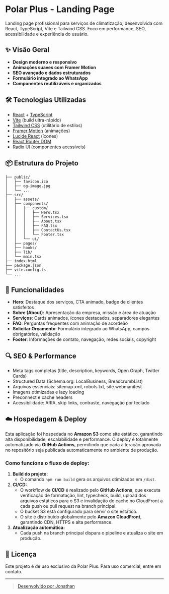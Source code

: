 # Polar Plus - Landing Page

Landing page profissional para serviços de climatização, desenvolvida com React, TypeScript, Vite e Tailwind CSS. Foco em performance, SEO, acessibilidade e experiência do usuário.

## ✨ Visão Geral

- **Design moderno e responsivo**
- **Animações suaves com Framer Motion**
- **SEO avançado e dados estruturados**
- **Formulário integrado ao WhatsApp**
- **Componentes reutilizáveis e organizados**

## 🛠️ Tecnologias Utilizadas

- [React](https://react.dev/) + [TypeScript](https://www.typescriptlang.org/)
- [Vite](https://vitejs.dev/) (build ultra-rápido)
- [Tailwind CSS](https://tailwindcss.com/) (utilitário de estilos)
- [Framer Motion](https://www.framer.com/motion/) (animações)
- [Lucide React](https://lucide.dev/) (ícones)
- [React Router DOM](https://reactrouter.com/)
- [Radix UI](https://www.radix-ui.com/) (componentes acessíveis)

## 📦 Estrutura do Projeto

```
├── public/
│   ├── favicon.ico
│   ├── og-image.jpg
│   └── ...
├── src/
│   ├── assets/
│   ├── components/
│   │   ├── custom/
│   │   │   ├── Hero.tsx
│   │   │   ├── Services.tsx
│   │   │   ├── About.tsx
│   │   │   ├── FAQ.tsx
│   │   │   ├── ContactUs.tsx
│   │   │   └── Footer.tsx
│   │   └── ui/
│   ├── pages/
│   ├── hooks/
│   ├── lib/
│   └── main.tsx
├── index.html
├── package.json
├── vite.config.ts
└── ...
```

## 🚀 Funcionalidades

- **Hero**: Destaque dos serviços, CTA animado, badge de clientes satisfeitos
- **Sobre (About)**: Apresentação da empresa, missão e área de atuação
- **Serviços**: Cards animados, ícones destacados, separadores elegantes
- **FAQ**: Perguntas frequentes com animação de acordeão
- **Solicitar Orçamento**: Formulário integrado ao WhatsApp, campos obrigatórios, validação
- **Footer**: Informações de contato, navegação, redes sociais, copyright

## 🔍 SEO & Performance

- Meta tags completas (title, description, keywords, Open Graph, Twitter Cards)
- Structured Data (Schema.org: LocalBusiness, BreadcrumbList)
- Arquivos essenciais: sitemap.xml, robots.txt, site.webmanifest
- Imagens otimizadas e lazy loading
- Preconnect e cache headers
- Acessibilidade: ARIA, skip links, contraste, navegação por teclado

## ☁️ Hospedagem & Deploy

Esta aplicação foi hospedada no **Amazon S3** como site estático, garantindo alta disponibilidade, escalabilidade e performance. O deploy é totalmente automatizado via **GitHub Actions**, permitindo que cada alteração aprovada no repositório seja publicada automaticamente no ambiente de produção.

### Como funciona o fluxo de deploy:

1. **Build do projeto:**
   - O comando `npm run build` gera os arquivos otimizados em `/dist`.
2. **CI/CD:**
   - O workflow de **CI/CD** é realizado pelo **GitHub Actions**, que executa verificação de formatação, lint, typecheck, build, upload dos arquivos estáticos para o S3 e invalidação do cache no CloudFront a cada push ou pull request na branch principal.
   - O bucket S3 está configurado para servir o site estático.
   - O site é distribuído globalmente pelo **Amazon CloudFront**, garantindo CDN, HTTPS e alta performance.
3. **Atualização automática:**
   - Cada push na branch principal dispara o pipeline e atualiza o site em produção.

## 📑 Licença

Este projeto é de uso exclusivo da Polar Plus. Para uso comercial, entre em contato.

---

> [Desenvolvido por Jonathan](https://www.linkedin.com/in/jonathanamarante/)
